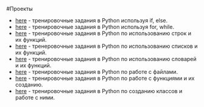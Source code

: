 #Проекты
- [here](1.Ветвление) - тренировочные задания в Python используя if, else. 
- [here](2.Циклы) - тренировочные задания в Python используя for, while.
- [here](3.Строки) - тренировочные задания в Python по использованию строк и их функций.
- [here](4.Списки) - тренеровочные задания в Python по использованию списков и их  функций.
- [here](5.Словари) - тренировочные задания в Python по использованию словарей и их функций.
- [here](6.Файлы) - тренировочные задания в Python по работе с файлами.
- [here](7.Функции) - тренировочные задания в Python по работе с функциями и их созданию.
- [here](8.Классы) - тренировочные задания в Python по созданию классов и работе с ними.
